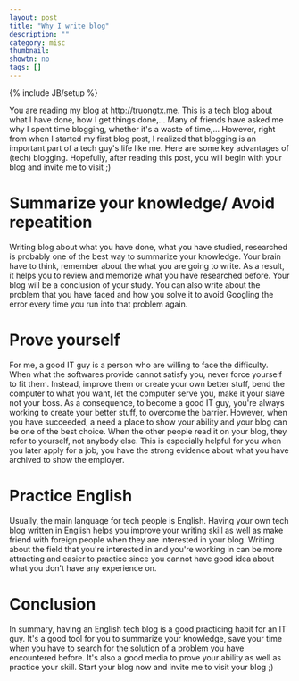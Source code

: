 ```yaml
---
layout: post
title: "Why I write blog"
description: ""
category: misc
thumbnail: 
showtn: no
tags: []
---
```

{% include JB/setup %}

You are reading my blog at <http://truongtx.me>. This is a tech blog about what
I have done, how I get things done,... Many of friends have asked me why I spent
time blogging, whether it's a waste of time,... However, right from when I
started my first blog post, I realized that blogging is an important part of a
tech guy's life like me. Here are some key advantages of (tech) blogging.
Hopefully, after reading this post, you will begin with your blog and invite me
to visit ;)

<!-- more -->

# Summarize your knowledge/ Avoid repeatition

Writing blog about what you have done, what you have studied, researched is
probably one of the best way to summarize your knowledge. Your brain have to
think, remember about the what you are going to write. As a result, it helps you
to review and memorize what you have researched before. Your blog will be a
conclusion of your study. You can also write about the problem that you have
faced and how you solve it to avoid Googling the error every time you run into
that problem again.

# Prove yourself

For me, a good IT guy is a person who are willing to face the difficulty. When
what the softwares provide cannot satisfy you, never force yourself to fit them.
Instead, improve them or create your own better stuff, bend the computer to what
you want, let the computer serve you, make it your slave not your boss. As a
consequence, to become a good IT guy, you're always working to create your
better stuff, to overcome the barrier. However, when you have succeeded, a need
a place to show your ability and your blog can be one of the best choice. When
the other people read it on your blog, they refer to yourself, not anybody else.
This is especially helpful for you when you later apply for a job, you have the
strong evidence about what you have archived to show the employer.

# Practice English

Usually, the main language for tech people is English. Having your own tech blog
written in English helps you improve your writing skill as well as make friend
with foreign people when they are interested in your blog. Writing about the
field that you're interested in and you're working in can be more attracting and
easier to practice since you cannot have good idea about what you don't have any
experience on.

# Conclusion

In summary, having an English tech blog is a good practicing habit for an IT
guy. It's a good tool for you to summarize your knowledge, save your time
when you have to search for the solution of a problem you have encountered
before. It's also a good media to prove your ability as well as practice your
skill. Start your blog now and invite me to visit your blog ;)
